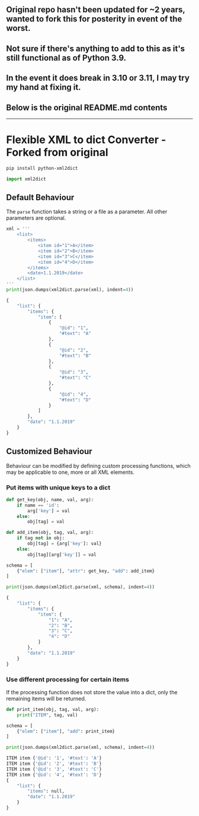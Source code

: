 ## Original repo hasn't been updated for ~2 years, wanted to fork this for posterity in event of the worst.
## Not sure if there's anything to add to this as it's still functional as of Python 3.9.
## In the event it does break in 3.10 or 3.11, I may try my hand at fixing it.

## Below is the original README.md contents

---------------------------------------------------------------------------------------------------------

# Flexible XML to dict Converter - Forked from original

```bash
pip install python-xml2dict
```

```python
import xml2dict
```

## Default Behaviour

The `parse` function takes a string or a file as a parameter. All other
parameters are optional.

```python
xml = '''
    <list>
        <items>
            <item id="1">A</item>
            <item id="2">B</item>
            <item id="3">C</item>
            <item id="4">D</item>
        </items>
        <date>1.1.2019</date>
    </list>
'''
print(json.dumps(xml2dict.parse(xml), indent=4))
```

```python
{
    "list": {
        "items": {
            "item": [
                {
                    "@id": "1",
                    "#text": "A"
                },
                {
                    "@id": "2",
                    "#text": "B"
                },
                {
                    "@id": "3",
                    "#text": "C"
                },
                {
                    "@id": "4",
                    "#text": "D"
                }
            ]
        },
        "date": "1.1.2019"
    }
}
```

## Customized Behaviour

Behaviour can be modified by defining custom processing functions, which may be
applicable to one, more or all XML elements.

### Put items with unique keys to a dict

```python
def get_key(obj, name, val, arg):
    if name == 'id':
        arg['key'] = val
    else:
        obj[tag] = val

def add_item(obj, tag, val, arg):
    if tag not in obj:
        obj[tag] = {arg['key']: val}
    else:
        obj[tag][arg['key']] = val

schema = [
    {"elem": ["item"], "attr": get_key, "add": add_item}
]

print(json.dumps(xml2dict.parse(xml, schema), indent=4))
```

```python
{
    "list": {
        "items": {
            "item": {
                "1": "A",
                "2": "B",
                "3": "C",
                "4": "D"
            }
        },
        "date": "1.1.2019"
    }
}
```

### Use different processing for certain items

If the processing function does not store the value into a dict, only the
remaining items will be returned.

```python
def print_item(obj, tag, val, arg):
    print("ITEM", tag, val)

schema = [
    {"elem": ["item"], "add": print_item}
]

print(json.dumps(xml2dict.parse(xml, schema), indent=4))
```

```python
ITEM item {'@id': '1', '#text': 'A'}
ITEM item {'@id': '2', '#text': 'B'}
ITEM item {'@id': '3', '#text': 'C'}
ITEM item {'@id': '4', '#text': 'D'}
{
    "list": {
        "items": null,
        "date": "1.1.2019"
    }
}
```
